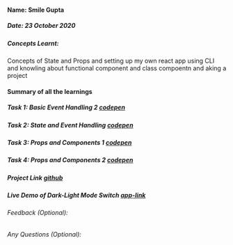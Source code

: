 #### Name: Smile Gupta
##### Date: 23 October 2020
##### Concepts Learnt: 
Concepts of State and Props and setting up my own react app using CLI and knowling about functional component and class compoentn and aking a project
#### Summary of all the learnings

##### Task 1: Basic Event Handling 2 [codepen](https://codepen.io/smilegupta/pen/RwRoGYa)
##### Task 2: State and Event Handling [codepen](https://codepen.io/smilegupta/pen/RwRoGYa)
##### Task 3: Props and Components 1 [codepen](https://codepen.io/smilegupta/pen/abZBmge)
##### Task 4: Props and Components 2 [codepen](https://codepen.io/smilegupta/pen/eYzBBmX)
##### Project Link [github](https://github.com/smilegupta/Dark-Light-mode)
##### Live Demo of Dark-Light Mode Switch [app-link](dark-light-mode.vercel.app/)

###### Feedback (Optional):

###### Any Questions (Optional):

